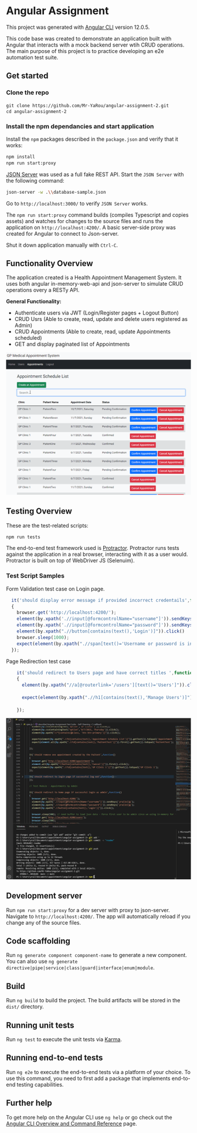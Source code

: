 # Angular Assignment

This project was generated with [Angular CLI](https://github.com/angular/angular-cli) version 12.0.5.

This code base was created to demonstrate an application built with Angular that interacts with a mock backend server wtih CRUD operations. The main purpose of this project is to practice developing an e2e automation test suite.

## Get started

### Clone the repo

```shell
git clone https://github.com/Mr-YaRou/angular-assignment-2.git
cd angular-assignment-2
```

### Install the npm dependancies and start application

Install the `npm` packages described in the `package.json` and verify that it works:

```bash
npm install
npm run start:proxy
```

[JSON Server](https://github.com/typicode/json-server) was used as a full fake REST API. Start the `JSON Server` with the following command:

```bash
json-server -w .\\database-sample.json
```

Go to `http://localhost:3000/` to verify `JSON Server` works.

The `npm run start:proxy` command builds (compiles Typescript and copies assets) and watches for changes to the source files and runs the application on  `http://localhost:4200/`. A basic server-side proxy was created for Angular to connect to Json-server.


Shut it down application manually with `Ctrl-C`.

## Functionality Overview

The application created is a Health Appointment Management System. It uses both angular in-memory-web-api and json-server to simulate CRUD operations overy a RESTy API.

**General Functionality:**

- Authenticate users via JWT (Login/Register pages + Logout Button)
- CRUD Usrs (Able to create, read, update and delete users registered as Admin)
- CRUD Appointments (Able to create, read, update Appointments scheduled)
- GET and display paginated list of Appointments

![Demo](https://github.com/Mr-YaRou/angular-assignment-2/blob/main/src/assets/search-demo.gif)

## Testing Overview

These are the test-related scripts:

```bash
npm run tests
```

The end-to-end test framework used is [Protractor](https://www.protractortest.org/#/). Protractor runs tests against the application in a real browser, interacting with it as a user would. Protractor is built on top of WebDriver JS (Selenuim).

### Test Script Samples

Form Validation test case on Login page. 

```ts
  it('should display error message if provided incorrect credentails',function()
  {
    browser.get('http://localhost:4200/');
    element(by.xpath('.//input[@formcontrolName="username"]')).sendKeys('incorrect');
    element(by.xpath('.//input[@formcontrolName="password"]')).sendKeys('incorrect');
    element(by.xpath(".//button[contains(text(),'Login')]")).click()
    browser.sleep(1000);
    expect(element(by.xpath(".//span[text()='Username or password is incorrect']")).getText()).toEqual('Username or password is incorrect');
  });
```

Page Redirection test case

```ts
    it('should redirect to Users page and have correct titles ',function()
    {
      element(by.xpath("//a[@routerlink='/users'][text()='Users']")).click();

      expect(element(by.xpath(".//h1[contains(text(),'Manage Users')]")).getText()).toEqual('Manage Users');
      
    });
```

![Demo](https://github.com/Mr-YaRou/angular-assignment-2/blob/main/src/assets/test-demo.gif)

## Development server

Run `npm run start:proxy` for a dev server with proxy to json-server. Navigate to `http://localhost:4200/`. The app will automatically reload if you change any of the source files.

## Code scaffolding

Run `ng generate component component-name` to generate a new component. You can also use `ng generate directive|pipe|service|class|guard|interface|enum|module`.

## Build

Run `ng build` to build the project. The build artifacts will be stored in the `dist/` directory.

## Running unit tests

Run `ng test` to execute the unit tests via [Karma](https://karma-runner.github.io).

## Running end-to-end tests

Run `ng e2e` to execute the end-to-end tests via a platform of your choice. To use this command, you need to first add a package that implements end-to-end testing capabilities.

## Further help

To get more help on the Angular CLI use `ng help` or go check out the [Angular CLI Overview and Command Reference](https://angular.io/cli) page.

